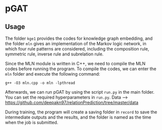 # pGAT

## Usage
The folder ```kge1``` provides the codes for knowledge graph embedding, and the folder ```mln``` gives an implementation of the Markov logic network, in which four rule patterns are considered, including the composition rule, symmetric rule, inverse rule and subrelation rule.

Since the MLN module is written in C++, we need to compile the MLN codes before running the program. To compile the codes, we can enter the ```mln```  folder and execute the following command:
```
g++ -O3 mln.cpp -o mln -lpthread
```
Afterwards, we can run pGAT by using the script ```run.py``` in the main folder. You can set the required hyperparameters in ```run.py```.
Data --> https://github.com/deepakn97/relationPrediction/tree/master/data

During training, the program will create a saving folder in ```record``` to save the intermediate outputs and the results, and the folder is named as the time when the job is submitted.
